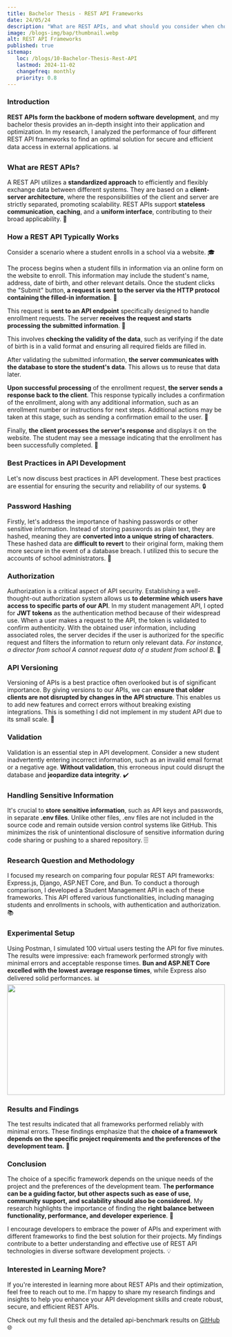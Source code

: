 ```yaml
---
title: Bachelor Thesis - REST API Frameworks
date: 24/05/24
description: "What are REST APIs, and what should you consider when choosing a framework?"
image: /blogs-img/bap/thumbnail.webp
alt: REST API Frameworks
published: true
sitemap:
   loc: /blogs/10-Bachelor-Thesis-Rest-API
   lastmod: 2024-11-02
   changefreq: monthly
   priority: 0.8    
---
```


### Introduction
**REST APIs form the backbone of modern software development**, and my bachelor thesis provides an in-depth insight into their application and optimization. In my research, I analyzed the performance of four different REST API frameworks to find an optimal solution for secure and efficient data access in external applications. 📊

### What are REST APIs?
A REST API utilizes a **standardized approach** to efficiently and flexibly exchange data between different systems. They are based on a **client-server architecture**, where the responsibilities of the client and server are strictly separated, promoting scalability. REST APIs support **stateless communication**, **caching**, and a **uniform interface**, contributing to their broad applicability. 🔄

### How a REST API Typically Works
Consider a scenario where a student enrolls in a school via a website. 🎓

The process begins when a student fills in information via an online form on the website to enroll. This information may include the student's name, address, date of birth, and other relevant details. Once the student clicks the "Submit" button, **a request is sent to the server via the HTTP protocol containing the filled-in information**. 📝

This request is **sent to an API endpoint** specifically designed to handle enrollment requests. The server **receives the request and starts processing the submitted information**. 🔄

This involves **checking the validity of the data**, such as verifying if the date of birth is in a valid format and ensuring all required fields are filled in. 

After validating the submitted information, **the server communicates with the database to store the student's data**. This allows us to reuse that data later. 

**Upon successful processing** of the enrollment request, **the server sends a response back to the client**. This response typically includes a confirmation of the enrollment, along with any additional information, such as an enrollment number or instructions for next steps. Additional actions may be taken at this stage, such as sending a confirmation email to the user. 📨

Finally, **the client processes the server's response** and displays it on the website. The student may see a message indicating that the enrollment has been successfully completed. 🎉

### Best Practices in API Development
Let's now discuss best practices in API development. These best practices are essential for ensuring the security and reliability of our systems. 🔒

### Password Hashing
Firstly, let's address the importance of hashing passwords or other sensitive information. Instead of storing passwords as plain text, they are hashed, meaning they are **converted into a unique string of characters**. These hashed data are **difficult to revert** to their original form, making them more secure in the event of a database breach. I utilized this to secure the accounts of school administrators. 🔐

### Authorization
Authorization is a critical aspect of API security. Establishing a well-thought-out authorization system allows us **to determine which users have access to specific parts of our API**. In my student management API, I opted for **JWT tokens** as the authentication method because of their widespread use. When a user makes a request to the API, the token is validated to confirm authenticity. With the obtained user information, including associated roles, the server decides if the user is authorized for the specific request and filters the information to return only relevant data. *For instance, a director from school A cannot request data of a student from school B.* 🔑

### API Versioning
Versioning of APIs is a best practice often overlooked but is of significant importance. By giving versions to our APIs, we can **ensure that older clients are not disrupted by changes in the API structure**. This enables us to add new features and correct errors without breaking existing integrations. This is something I did not implement in my student API due to its small scale. 🔄

### Validation
Validation is an essential step in API development. Consider a new student inadvertently entering incorrect information, such as an invalid email format or a negative age. **Without validation**, this erroneous input could disrupt the database and **jeopardize data integrity**. ✔️

### Handling Sensitive Information
It's crucial to **store sensitive information**, such as API keys and passwords, in separate **.env files**. Unlike other files, .env files are not included in the source code and remain outside version control systems like GitHub. This minimizes the risk of unintentional disclosure of sensitive information during code sharing or pushing to a shared repository. 🗄️

### Research Question and Methodology
I focused my research on comparing four popular REST API frameworks: Express.js, Django, ASP.NET Core, and Bun. To conduct a thorough comparison, I developed a Student Management API in each of these frameworks. This API offered various functionalities, including managing students and enrollments in schools, with authentication and authorization. 📚

### Experimental Setup
Using Postman, I simulated 100 virtual users testing the API for five minutes. The results were impressive: each framework performed strongly with minimal errors and acceptable response times. **Bun and ASP.NET Core excelled with the lowest average response times**, while Express also delivered solid performances. 📊
<img src="/blogs-img/bap/benchmark.webp" style="object-fit: contain; height: 16rem; width: 100%" />


### Results and Findings
The test results indicated that all frameworks performed reliably with minimal errors.  These findings emphasize that the **choice of a framework depends on the specific project requirements and the preferences of the development team.** 🧠

### Conclusion
The choice of a specific framework depends on the unique needs of the project and the preferences of the development team. T**he performance can be a guiding factor, but other aspects such as ease of use, community support, and scalability should also be considered.** My research highlights the importance of finding the **right balance between functionality, performance, and developer experience**. 🏁

I encourage developers to embrace the power of APIs and experiment with different frameworks to find the best solution for their projects. My findings contribute to a better understanding and effective use of REST API technologies in diverse software development projects. 💡

### Interested in Learning More?
If you're interested in learning more about REST APIs and their optimization, feel free to reach out to me. I'm happy to share my research findings and insights to help you enhance your API development skills and create robust, secure, and efficient REST APIs.

Check out my full thesis and the detailed api-benchmark results on [GitHub](https://github.com/LukasOlivier/bap-rest-api/tree/97ecf1d7221fcf872d776d1d53c6c763d3388c01/documentation) 🌐
